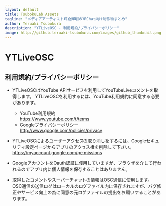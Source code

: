 ```yaml
---
layout: default
title: TsubokuLab Assets
tagline: "メディアアーティスト坪倉輝明のVRChat向け制作物まとめ"
author: Teruaki Tsubokura
description: "YTLiveOSC - 利用規約/プライバシーポリシー"
image: http://github.teruaki-tsubokura.com/images/github_thumbnail.png
---
```


# YTLiveOSC

## 利用規約/プライバシーポリシー

* YTLiveOSCはYouTube APIサービスを利用してYouTubeLiveコメントを取得します。
  YTLiveOSCを利用するには、YouTube利用規約に同意する必要があります。
  * YouTube利用規約  
    https://www.youtube.com/t/terms
  * Googleプライバシーポリシー  
    http://www.google.com/policies/privacy
* YTLiveOSCによるユーザーアクセスの取り消しをするには、Googleセキュリティ設定ページからアプリのアクセス権を削除して下さい。  
  https://myaccount.google.com/permissions

* GoogleアカウントをOauth認証に使用していますが、ブラウザを介して行われるのでアプリ内に個人情報を保存することはありません。

* 取得したコメントやスーパーチャットの情報はOSC通信に使用します。
  OSC通信の送信ログはローカルのログファイル内に保存されますが、バグ修正やサービス向上の為に同意の元ログファイルの提出をお願いすることがあります。